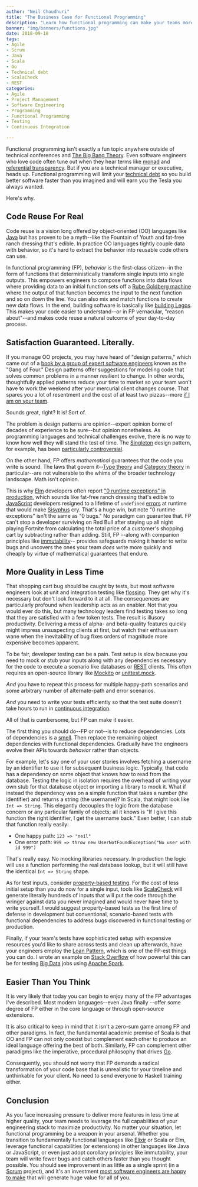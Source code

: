 ```yaml
---
author: "Neil Chaudhuri"
title: "The Business Case for Functional Programming"
description: "Learn how functional programming can make your teams more productive than you ever imagined."
banner: "img/banners/functions.jpg"
date: 2018-09-18
tags:
- Agile
- Scrum
- Java
- Scala
- Go
- Technical debt
- ScalaCheck
- REST
categories: 
- Agile
- Project Management
- Software Engineering
- Programming
- Functional Programming
- Testing
- Continuous Integration

---
```


Functional programming isn't exactly a fun topic anywhere outside of technical conferences and
[The Big Bang Theory](https://www.youtube.com/watch?v=k0xgjUhEG3U). Even software engineers who love 
code often tune out when they hear terms like [monad](http://stackoverflow.com/questions/44965/what-is-a-monad)
and [referential transparency](https://stackoverflow.com/questions/210835/what-is-referential-transparency). 
But if you are a technical manager or executive, heads up. Functional programming will limit your 
[technical debt](tags/technical-debt) so you build better 
software faster than you imagined and will earn you the Tesla you always wanted. 

Here's why.

## Code Reuse For Real

Code reuse is a vision long offered by object-oriented (OO) languages like [Java](/categories/java) but has proven to be a 
myth--like the Fountain of Youth and fat-free ranch dressing that's edible. In practice OO languages tightly couple data
with behavior, so it's hard to extract the behavior into reusable code others can use. 

In functional programming (FP), *behavior* is the first-class citizen--in the form of functions that deterministically transform single inputs 
into single outputs. This empowers engineers to compose functions into data flows where providing data to an initial function sets off a 
[Rube Goldberg machine](https://www.youtube.com/watch?v=kr_z37TgQO4) where the output of that function
becomes the input to the next function and so on down the line. You can also mix and match functions to create new data flows.
In the end, building software is basically like [building Legos](https://cdn-images-1.medium.com/max/1600/1*yGnDGRW4pTgmcDUi4oC8Uw.png).
This makes your code easier to understand--or in FP vernacular, "reason about"--and makes code reuse
a natural outcome of your day-to-day process.

## Satisfaction Guaranteed. Literally.

If you manage OO projects, you may have heard of "design patterns," which came out of a 
[book by a group of expert software engineers](https://en.wikipedia.org/wiki/Design_Patterns) known as the "Gang of Four."
Design patterns offer suggestions for modeling code that solves common problems in a manner resilient to change. 
In other words, thoughtfully applied patterns reduce your time to market so your team won't have to work the weekend
after your mercurial client changes course. That spares you a lot of resentment and 
the cost of at least two pizzas--more [if I am on your team](/consulting/).

Sounds great, right? It is! Sort of.

The problem is design patterns are opinion--expert opinion borne of decades of experience to be sure--but opinion nonetheless. 
As programming languages and technical challenges evolve, there is no way to know how well they will stand the test of time. The
[Singleton](https://www.geeksforgeeks.org/singleton-design-pattern/) design pattern, for example, has 
been [particularly controversial](https://stackoverflow.com/questions/137975/what-is-so-bad-about-singletons).

On the other hand, FP offers *mathematical* guarantees that the code you write is sound. The laws that govern 
it--[Type theory](https://en.wikipedia.org/wiki/Type_theory) and 
[Category theory](https://en.wikipedia.org/wiki/Category_theory) in particular--are not vulnerable to the whims of the broader
technology landscape. Math isn't opinion. 

This is why [Elm](https://elm-lang.org/) developers often report 
["0 runtime exceptions" in production](https://www.slideshare.net/InfoQ/fullscale-elm-in-production), which sounds like 
fat-free ranch dressing that's edible to [JavaScript](/tags/javascript) developers resigned to a lifetime of `undefined` 
[errors](https://stackoverflow.com/questions/48333993/javascript-function-is-undefined-only-in-ie11) at runtime that would make 
[Sisyphus](https://www.britannica.com/topic/Sisyphus) cry. That's a huge win, but note "0 runtime exceptions" isn't the same 
as "0 bugs." No paradigm can guarantee that. FP can't stop a developer surviving on Red Bull after staying up all night playing 
Fortnite from calculating the total price of a customer's shopping cart by subtracting rather than adding. Still, FP 
--along with companion principles like [immutability](https://www.quora.com/Why-is-immutability-important-in-functional-programming)--
provides safeguards making it harder to write bugs and uncovers the ones your team *does* write more quickly and cheaply by virtue of 
mathematical guarantees that endure.

## More Quality in Less Time

That shopping cart bug should be caught by tests, but most software engineers look at unit and integration testing like [flossing](https://www.dentalassociates.com/application/files/4214/7760/0003/flossing-is-beneficial-1.jpg).
They get why it's necessary but don't look forward to it at all. The consequences are particularly profound
when leadership acts as an enabler. Not that you would ever do this, but many technology leaders find testing takes so long that 
they are satisfied with a few token tests. The result is illusory productivity. Delivering a mess of alpha- and beta-quality features
quickly might impress unsuspecting clients at first, but watch their enthusiasm wane when the inevitability 
of bug fixes orders of magnitude more expensive becomes apparent.

To be fair, developer testing can be a pain. Test setup is slow because you need to 
mock or stub your inputs along with any dependencies necessary for the code to execute a scenario like databases or [REST](/tags/rest) clients. This
often requires an open-source library like [Mockito](https://site.mockito.org/) or [unittest.mock](https://docs.python.org/3/library/unittest.mock.html).  

*And* you have to repeat this process for multiple happy-path scenarios and some
arbitrary number of alternate-path and error scenarios. 

*And* you need
to write your tests efficiently so that the test suite doesn't take hours to run in [continuous integration](/categories/continuous-integration).

All of that is cumbersome, but FP can make it easier.

The first thing you should do--FP or not--is to reduce dependencies. Lots of dependencies is a [smell](https://martinfowler.com/bliki/CodeSmell.html). 
Then replace the remaining object dependencies 
with functional dependencies. Gradually have the engineers evolve their APIs towards *behavior* rather than objects. 

For example, let's say one of your user stories involves fetching a username by an identifier to use it for subsequent business logic. 
Typically, that code has a dependency on some object that knows how to read from the database. Testing the logic in isolation
requires the overhead of writing your own stub for that database object or importing a library to mock it. What if instead the 
dependency was on a simple function that takes a number (the identifier) and returns a string (the username)? In Scala, 
that might look like `Int => String`. This 
elegantly decouples the logic from the database concern or any particular family of objects; all it knows is 
"If I give this function the right identifier, I get the username back." Even better, I can stub that function really easily:

* One happy path: `123 => "neil"`
* One error path: `999 => throw new UserNotFoundException("No user with id 999")` 
  

That's really easy. No mocking libraries necessary. In production the logic will use a function performing the real database lookup, but it
will still have the identical `Int => String` shape.

As for test inputs, consider [property-based testing](http://www.scalatest.org/user_guide/property_based_testing). 
For the cost of less initial setup than you do now for a single input, tools like 
[ScalaCheck](/tags/scalacheck) will generate literally
hundreds of inputs that will put the code through the wringer against data you never imagined and would never have time to write yourself.
I would suggest property-based tests as the first line of defense in development but conventional, scenario-based tests 
with functional dependencies to address bugs discovered in functional testing or production.   

Finally, if your team's tests have sophisticated setup with expensive resources you'd like to share across tests and 
clean up afterwards, have your engineers employ the [Loan Pattern](https://www.outbrain.com/techblog/2017/05/effective-testing-with-loan-pattern-in-scala/),
which is one of the FP-est things you can do. I wrote an example 
on [Stack Overflow](https://stackoverflow.com/questions/43729262/how-to-write-unit-tests-in-spark-2-0/43769845#43769845) 
of how powerful this can be for testing [Big Data](/categories/big-data) jobs using [Apache Spark](/tags/apache-spark). 


## Easier Than You Think

It is very likely that today you can begin to enjoy many of the FP advantages I've described. Most modern languages--even Java finally
--offer some degree of FP either in the core language or through open-source extensions. 

It is also critical to keep in mind that it isn't a zero-sum game among FP and other paradigms. In fact, the fundamental
academic premise of Scala is that OO and FP can not only coexist but complement each other to produce an ideal language offering
the best of both. Similarly, FP can complement other paradigms like the imperative, procedural philosophy that
drives [Go](/tags/go).  

Consequently, you should not worry that FP demands a radical transformation of your code 
base that is unrealistic for your timeline and unthinkable for your client. No need to send everyone to Haskell training either.


## Conclusion

As you face increasing pressure to deliver more features in less time at higher quality, your team needs to leverage the full capabilities
of your engineering stack to maximize productivity. No matter your situation, let functional programming be a weapon
in your arsenal. Whether you transition to
fundamentally functional languages like [Elixir](https://elixir-lang.org/) or Scala or Elm, leverage functional capabilities 
(or extensions) in other languages like Java or JavaScript, 
or even just adopt corollary principles like immutability, your team will write fewer bugs and catch others faster than you
thought possible. You should see improvement in as little as a single sprint (in a [Scrum](/tags/scrum) project), and it's an 
investment [most software engineers are happy to make](/blog/the-art-of-software-engineering) that will generate huge
value for all of you.
